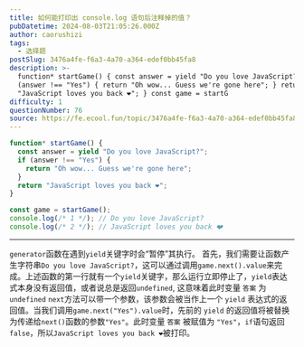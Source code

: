 ```yaml
---
title: 如何能打印出 console.log 语句后注释掉的值？
pubDatetime: 2024-08-03T21:05:26.000Z
author: caorushizi
tags:
  - 选择题
postSlug: 3476a4fe-f6a3-4a70-a364-edef0bb45fa8
description: >-
  function* startGame() { const answer = yield "Do you love JavaScript?"; if
  (answer !== "Yes") { return "Oh wow... Guess we're gone here"; } return
  "JavaScript loves you back ❤️"; } const game = startG
difficulty: 1
questionNumber: 76
source: https://fe.ecool.fun/topic/3476a4fe-f6a3-4a70-a364-edef0bb45fa8
---
```


```javascript
function* startGame() {
  const answer = yield "Do you love JavaScript?";
  if (answer !== "Yes") {
    return "Oh wow... Guess we're gone here";
  }
  return "JavaScript loves you back ❤️";
}

const game = startGame();
console.log(/* 1 */); // Do you love JavaScript?
console.log(/* 2 */); // JavaScript loves you back ❤️
```

---

`generator`函数在遇到`yield`关键字时会“暂停”其执行。 首先，我们需要让函数产生字符串`Do you love JavaScript?`，这可以通过调用`game.next().value`来完成。上述函数的第一行就有一个`yield`关键字，那么运行立即停止了，`yield`表达式本身没有返回值，或者说总是返回`undefined`, 这意味着此时变量 `答案` 为`undefined`
`next`方法可以带一个参数，该参数会被当作上一个 `yield` 表达式的返回值。当我们调用`game.next("Yes").value`时，先前的 `yield` 的返回值将被替换为传递给`next()`函数的参数`"Yes"`。此时变量 `答案` 被赋值为 `"Yes"`，`if`语句返回`false`，所以`JavaScript loves you back ❤️`被打印。
